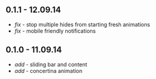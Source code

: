 
## 0.1.1 - 12.09.14

* _fix_ - stop multiple hides from starting fresh animations
* _fix_ - mobile friendly notifications


## 0.1.0 - 11.09.14

* _add_ - sliding bar and content
* _add_ - concertina animation
